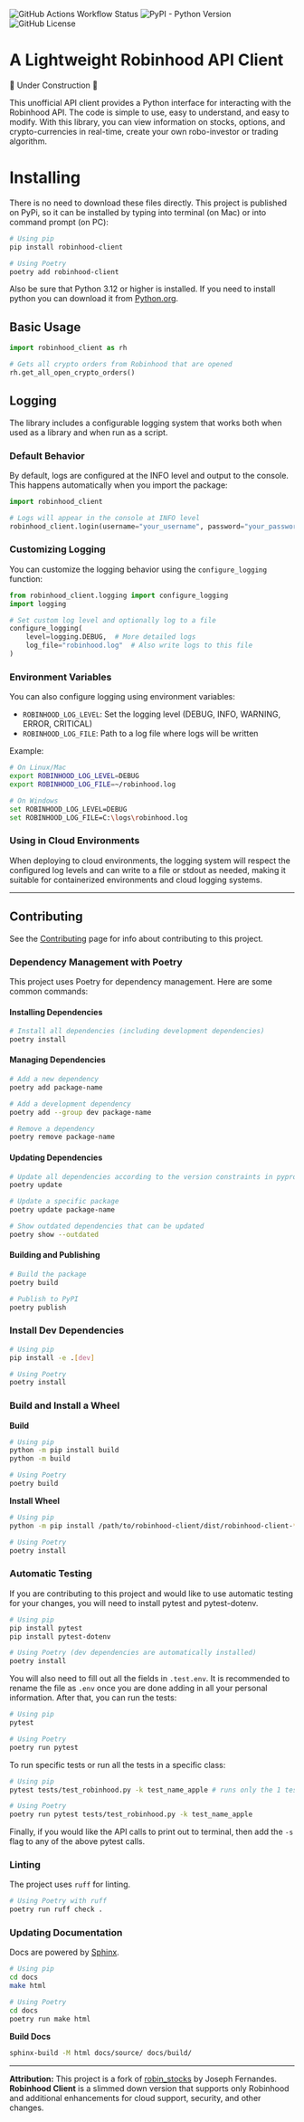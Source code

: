 ![GitHub Actions Workflow Status](https://img.shields.io/github/actions/workflow/status/RvanMiller/robinhood-client/ci-publish.yml?label=tests)
![PyPI - Python Version](https://img.shields.io/pypi/pyversions/robinhood-client)
![GitHub License](https://img.shields.io/github/license/RvanMiller/robinhood-client)


# A Lightweight Robinhood API Client

🚧 Under Construction 🚧

This unofficial API client provides a Python interface for interacting with the Robinhood API. The code is simple to use, easy to understand, and easy to modify. With this library, you can view information on stocks, options, and crypto-currencies in real-time, create your own robo-investor or trading algorithm.

# Installing

There is no need to download these files directly. This project is published on PyPi, so it can be installed by typing into terminal (on Mac) or into command prompt (on PC):

```bash
# Using pip
pip install robinhood-client

# Using Poetry
poetry add robinhood-client
```

Also be sure that Python 3.12 or higher is installed. If you need to install python you can download it from [Python.org](https://www.python.org/downloads/).

## Basic Usage

```python
import robinhood_client as rh

# Gets all crypto orders from Robinhood that are opened
rh.get_all_open_crypto_orders() 
```

## Logging

The library includes a configurable logging system that works both when used as a library and when run as a script.

### Default Behavior

By default, logs are configured at the INFO level and output to the console. This happens automatically when you import the package:

```python
import robinhood_client

# Logs will appear in the console at INFO level
robinhood_client.login(username="your_username", password="your_password")
```

### Customizing Logging

You can customize the logging behavior using the `configure_logging` function:

```python
from robinhood_client.logging import configure_logging
import logging

# Set custom log level and optionally log to a file
configure_logging(
    level=logging.DEBUG,  # More detailed logs
    log_file="robinhood.log"  # Also write logs to this file
)
```

### Environment Variables

You can also configure logging using environment variables:

- `ROBINHOOD_LOG_LEVEL`: Set the logging level (DEBUG, INFO, WARNING, ERROR, CRITICAL)
- `ROBINHOOD_LOG_FILE`: Path to a log file where logs will be written

Example:
```bash
# On Linux/Mac
export ROBINHOOD_LOG_LEVEL=DEBUG
export ROBINHOOD_LOG_FILE=~/robinhood.log

# On Windows
set ROBINHOOD_LOG_LEVEL=DEBUG
set ROBINHOOD_LOG_FILE=C:\logs\robinhood.log
```

### Using in Cloud Environments

When deploying to cloud environments, the logging system will respect the configured log levels and can write to a file or stdout as needed, making it suitable for containerized environments and cloud logging systems.

---

## Contributing

See the [Contributing](/contributing.md) page for info about contributing to this project.

### Dependency Management with Poetry

This project uses Poetry for dependency management. Here are some common commands:

#### Installing Dependencies

```bash
# Install all dependencies (including development dependencies)
poetry install
```

#### Managing Dependencies

```bash
# Add a new dependency
poetry add package-name

# Add a development dependency
poetry add --group dev package-name

# Remove a dependency
poetry remove package-name
```

#### Updating Dependencies

```bash
# Update all dependencies according to the version constraints in pyproject.toml
poetry update

# Update a specific package
poetry update package-name

# Show outdated dependencies that can be updated
poetry show --outdated
```

#### Building and Publishing

```bash
# Build the package
poetry build

# Publish to PyPI
poetry publish
```

### Install Dev Dependencies

```bash
# Using pip
pip install -e .[dev]

# Using Poetry
poetry install
```

### Build and Install a Wheel

**Build**
```bash
# Using pip
python -m pip install build
python -m build

# Using Poetry
poetry build
```

**Install Wheel**
```bash
# Using pip
python -m pip install /path/to/robinhood-client/dist/robinhood-client-*.whl

# Using Poetry
poetry install
```

### Automatic Testing

If you are contributing to this project and would like to use automatic testing for your changes, you will need to install pytest and pytest-dotenv.

```bash
# Using pip
pip install pytest
pip install pytest-dotenv

# Using Poetry (dev dependencies are automatically installed)
poetry install
```

You will also need to fill out all the fields in `.test.env`. It is recommended to rename the file as `.env` once you are done adding in all your personal information. After that, you can run the tests:

```bash
# Using pip
pytest

# Using Poetry
poetry run pytest
```

To run specific tests or run all the tests in a specific class:

```bash
# Using pip
pytest tests/test_robinhood.py -k test_name_apple # runs only the 1 test

# Using Poetry
poetry run pytest tests/test_robinhood.py -k test_name_apple
```

Finally, if you would like the API calls to print out to terminal, then add the `-s` flag to any of the above pytest calls.

### Linting

The project uses `ruff` for linting.

```bash
# Using Poetry with ruff
poetry run ruff check .
```

### Updating Documentation

Docs are powered by [Sphinx](https://www.sphinx-doc.org/en/master/tutorial/getting-started.html).

```bash
# Using pip
cd docs
make html

# Using Poetry
cd docs
poetry run make html
```

**Build Docs**

```bash
sphinx-build -M html docs/source/ docs/build/
```

---

**Attribution:** This project is a fork of [robin_stocks](https://github.com/jmfernandes/robin_stocks) by Joseph Fernandes. **Robinhood Client** is a slimmed down version that supports only Robinhood and additional enhancements for cloud support, security, and other changes.
